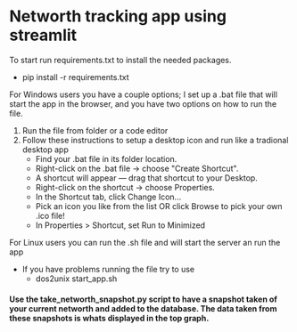 # Networth tracking app using streamlit  

To start run requirements.txt to install the needed packages.  
- pip install -r requirements.txt  

For Windows users you have a couple options; I set up a .bat file that will start the app in the browser, and you have two options on how to run the file.  

1. Run the file from folder or a code editor
2. Follow these instructions to setup a desktop icon and run like a tradional desktop app
    - Find your .bat file in its folder location.
    - Right-click on the .bat file → choose "Create Shortcut".
    - A shortcut will appear — drag that shortcut to your Desktop.
    - Right-click on the shortcut → choose Properties.
    - In the Shortcut tab, click Change Icon...
    - Pick an icon you like from the list OR click Browse to pick your own .ico file!
    - In Properties > Shortcut, set Run to Minimized  
  
For Linux users you can run the .sh file and will start the server an run the app
- If you have problems running the file try to use 
    - dos2unix start_app.sh  
  
#### Use the take_networth_snapshot.py script to have a snapshot taken of your current networth and added to the database. The data taken from these snapshots is whats displayed in the top graph.